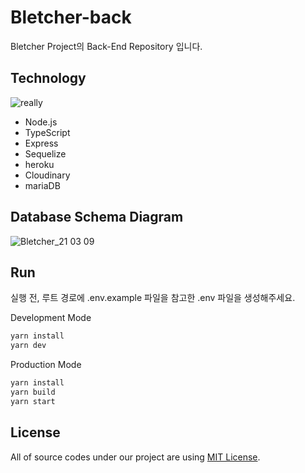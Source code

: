 # Bletcher-back

Bletcher Project의 Back-End Repository 입니다.

## Technology

![really](https://user-images.githubusercontent.com/22493971/110477817-f8551d00-8126-11eb-8fad-191ceb4846f9.jpg)

- Node.js
- TypeScript
- Express
- Sequelize
- heroku
- Cloudinary
- mariaDB

## Database Schema Diagram

![Bletcher_21 03 09](https://user-images.githubusercontent.com/22341374/110419160-1d706e00-80dc-11eb-92af-833cb57bebcb.jpg)

## Run

실행 전, 루트 경로에 .env.example 파일을 참고한 .env 파일을 생성해주세요.

Development Mode

```bash
yarn install
yarn dev
```

Production Mode

```bash
yarn install
yarn build
yarn start
```

## License

All of source codes under our project are using [MIT License](http://opensource.org/licenses/MIT).
